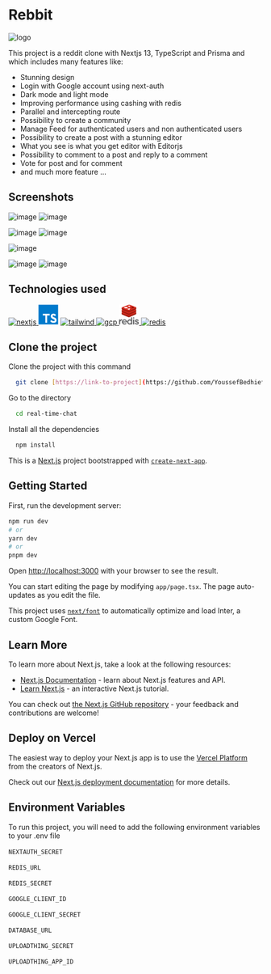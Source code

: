 # Rebbit
![logo](https://github.com/YoussefBedhief/rebbit/assets/69478528/2be1cf2e-2782-4f81-825b-10877ae0ac1a)

This project is a reddit clone with Nextjs 13, TypeScript and Prisma and which includes many features like:
- Stunning design
- Login with Google account using next-auth
- Dark mode and light mode
- Improving performance using cashing with redis
- Parallel and intercepting route
- Possibility to create a community
- Manage Feed for authenticated users and non authenticated users
- Possibility to create a post with a stunning editor 
- What you see is what you get editor with Editorjs
- Possibility to comment to a post and reply to a comment
- Vote for post and for comment
- and much more feature ...

## Screenshots
![image](https://github.com/YoussefBedhief/rebbit/assets/69478528/4b11d8d0-c1b2-4514-9c76-c9564263f498)
![image](https://github.com/YoussefBedhief/rebbit/assets/69478528/b4db19da-8e08-4402-968e-3bf5e91ac588)

![image](https://github.com/YoussefBedhief/rebbit/assets/69478528/cb3c748e-bd0a-4f2c-8b5c-0a2abd34f396)
![image](https://github.com/YoussefBedhief/rebbit/assets/69478528/7c8eb013-f7d0-469c-9317-219262787830)

![image](https://github.com/YoussefBedhief/rebbit/assets/69478528/2638bf3f-4799-4283-b7f4-de65b24008cc)

![image](https://github.com/YoussefBedhief/rebbit/assets/69478528/0e74014c-8fed-4082-93c7-f1c089d91cad)
![image](https://github.com/YoussefBedhief/rebbit/assets/69478528/efa1133f-ff55-44bf-b2b2-78d1a8112641)






## Technologies used
<a href="https://nextjs.org/" target="_blank" rel="noreferrer"> <img src="https://cdn.worldvectorlogo.com/logos/nextjs-2.svg" alt="nextjs" width="40" height="40"/> </a><a href="https://www.typescriptlang.org/" target="_blank" rel="noreferrer"> <img src="https://raw.githubusercontent.com/devicons/devicon/master/icons/typescript/typescript-original.svg" alt="typescript" width="40" height="40"/></a> <a href="https://tailwindcss.com/" target="_blank" rel="noreferrer"> <img src="https://www.vectorlogo.zone/logos/tailwindcss/tailwindcss-icon.svg" alt="tailwind" width="40" height="40"/> </a><a href="https://cloud.google.com" target="_blank" rel="noreferrer"> <img src="https://www.vectorlogo.zone/logos/google_cloud/google_cloud-icon.svg" alt="gcp" width="40" height="40"/> </a><a href="https://redis.io" target="_blank" rel="noreferrer"> <img src="https://raw.githubusercontent.com/devicons/devicon/master/icons/redis/redis-original-wordmark.svg" alt="redis" width="40" height="40"/> </a><a href="https://www.prisma.io/" target="_blank" rel="noreferrer"> <img src="https://github.com/YoussefBedhief/rebbit/assets/69478528/9a7198a1-4b47-4d16-b236-af9bcfb28c8b" alt="redis" width="40" height="40"/> </a>


## Clone the project

Clone the project with this command
```bash
  git clone [https://link-to-project](https://github.com/YoussefBedhief/rebbit.git)
```

Go to the directory
```bash
  cd real-time-chat
```

Install all the dependencies
```bash
  npm install
```


This is a [Next.js](https://nextjs.org/) project bootstrapped with [`create-next-app`](https://github.com/vercel/next.js/tree/canary/packages/create-next-app).

## Getting Started

First, run the development server:

```bash
npm run dev
# or
yarn dev
# or
pnpm dev
```

Open [http://localhost:3000](http://localhost:3000) with your browser to see the result.

You can start editing the page by modifying `app/page.tsx`. The page auto-updates as you edit the file.

This project uses [`next/font`](https://nextjs.org/docs/basic-features/font-optimization) to automatically optimize and load Inter, a custom Google Font.

## Learn More

To learn more about Next.js, take a look at the following resources:

- [Next.js Documentation](https://nextjs.org/docs) - learn about Next.js features and API.
- [Learn Next.js](https://nextjs.org/learn) - an interactive Next.js tutorial.

You can check out [the Next.js GitHub repository](https://github.com/vercel/next.js/) - your feedback and contributions are welcome!

## Deploy on Vercel

The easiest way to deploy your Next.js app is to use the [Vercel Platform](https://vercel.com/new?utm_medium=default-template&filter=next.js&utm_source=create-next-app&utm_campaign=create-next-app-readme) from the creators of Next.js.

Check out our [Next.js deployment documentation](https://nextjs.org/docs/deployment) for more details.

## Environment Variables

To run this project, you will need to add the following environment variables to your .env file

`NEXTAUTH_SECRET`

`REDIS_URL`

`REDIS_SECRET`

`GOOGLE_CLIENT_ID`

`GOOGLE_CLIENT_SECRET`

`DATABASE_URL`

`UPLOADTHING_SECRET`

`UPLOADTHING_APP_ID`
